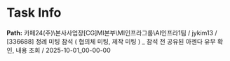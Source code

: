 # Task Info

**Path:** 카페24(주)\본사사업장\[CG]MI본부\MI인프라그룹\AI인프라1팀 / jykim13 / [336688] 정례 미팅 참석 ( 협의체 미팅, 제작 미팅 ) _ 참석 전 공유된 아젠다 유무 확인, 내용 조회 / 2025-10-01_00-00-00

